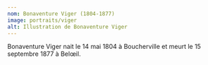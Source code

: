 ```yaml
---
nom: Bonaventure Viger (1804-1877)
image: portraits/viger
alt: Illustration de Bonaventure Viger
---
```


Bonaventure Viger nait le 14 mai 1804 à Boucherville et meurt le 15 septembre 1877 à Belœil.
